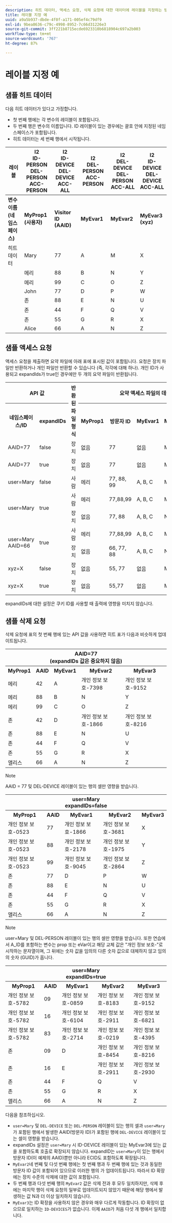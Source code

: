 ```yaml
---
description: 히트 데이터, 액세스 요청, 삭제 요청에 대한 데이터에 레이블을 지정하는 방법에 대한 예를 보여줍니다.
title: 레이블 지정 예
uuid: a9a5b937-dbde-4f0f-a171-005ef4c79df9
exl-id: 9bea8636-c79c-4998-8952-7c66d31226e3
source-git-commit: 3ff221b8715ecde6923310b6818904c697a2b003
workflow-type: tm+mt
source-wordcount: '767'
ht-degree: 87%

---
```


# 레이블 지정 예

## 샘플 히트 데이터

다음 히트 데이터가 있다고 가정합니다.

* 첫 번째 행에는 각 변수의 레이블이 포함됩니다.
* 두 번째 행은 변수의 이름입니다. ID 레이블이 있는 경우에는 괄호 안에 지정된 네임스페이스가 포함됩니다.
* 히트 데이터는 세 번째 행에서 시작됩니다.

| 레이블 | I2<br>ID-PERSON<br>DEL-PERSON<br>ACC-PERSON | I2<br>ID-DEVICE<br>DEL-DEVICE<br>ACC-ALL | I2<br>DEL-PERSON<br>ACC-PERSON | I2<br>DEL-DEVICE<br>DEL-PERSON<br>ACC-ALL | I2<br>ID-DEVICE<br>DEL-DEVICE<br>ACC-ALL |
|---|---|---|---|---|---|
| **변수 이름** <br> **(네임스페이스)** | **MyProp1** <br> **(사용자)** | **Visitor ID** <br> **(AAID)** | **MyEvar1** | **MyEvar2** | **MyEvar3** <br> **(xyz)** |
| 히트 데이터 | Mary | 77 | A | M | X |
|  | 메리 | 88 | B | N | Y |
|  | 메리 | 99 | C | O | Z |
|  | John | 77 | D | P | W |
|  | 존 | 88 | E | N | U |
|  | 존 | 44 | F | Q | V |
|  | 존 | 55 | G | R | X |
|  | Alice | 66 | A | N | Z |

## 샘플 액세스 요청

액세스 요청을 제출하면 요약 파일에 아래 표에 표시된 값이 포함됩니다. 요청은 장치 파일만 반환하거나 개인 파일만 반환할 수 있습니다 (즉, 각각에 대해 하나). 개인 ID가 사용되고 expandIds가 true인 경우에만 두 개의 요약 파일이 반환됩니다.

<table>
  <tr>
    <th colspan="2" style="text-align:center">API 값</th>
    <th rowspan="2">반환된<br>파일 형식</th>
    <th colspan="5" style="text-align:center">요약 액세스 파일의 데이터</th>
  </tr>
  <tr>
    <th>네임스페이스/ID</th>
    <th>expandIDs</th>
    <th>MyProp1</th>
    <th>방문자 ID</th>
    <th>MyEvar1</th>
    <th>MyEvar2</th>
    <th>MyEvar3</th>
  </tr>
  <tr>
    <td>AAID=77</td>
    <td>false</td>
    <td>장치</td>
    <td>없음</td>
    <td>77</td>
    <td>없음</td>
    <td>M, P</td>
    <td>X, W</td>
  </tr>
  <tr>
    <td>AAID=77</td>
    <td>true</td>
    <td>장치</td>
    <td>없음</td>
    <td>77</td>
    <td>없음</td>
    <td>M, P</td>
    <td>X, W</td>
  </tr>
  <tr>
    <td>user=Mary</td>
    <td>false</td>
    <td>사람</td>
    <td>메리</td>
    <td>77, 88, 99</td>
    <td>A, B, C</td>
    <td>M, N, O</td>
    <td>X, Y, Z</td>
  </tr>
  <tr>
    <td rowspan="2">user=Mary</td>
    <td rowspan="2">true</td>
    <td>사람</td>
    <td>메리</td>
    <td>77,88,99</td>
    <td>A, B, C</td>
    <td>M, N, O</td>
    <td>X, Y, Z</td>
  </tr>
  <tr>
    <td>장치</td>
    <td>없음</td>
    <td>77, 88</td>
    <td>A, B, C</td>
    <td>N, P</td>
    <td>U, W</td>
  </tr>
  <tr>
    <td rowspan="2">user=Mary<br>AAID=66</td>
    <td rowspan="2">true</td>
    <td>사람</td>
    <td>메리</td>
    <td>77,88,99</td>
    <td>A, B, C</td>
    <td>M, N, O</td>
    <td>X, Y, Z</td>
  </tr>
  <tr>
    <td>장치</td>
    <td>없음</td>
    <td>66, 77, 88</td>
    <td>A, B, C</td>
    <td>N, P</td>
    <td>U, W, Z</td>
  </tr>
  <tr>
    <td>xyz=X</td>
    <td>false</td>
    <td>장치</td>
    <td>없음</td>
    <td>55, 77</td>
    <td>없음</td>
    <td>M, R</td>
    <td>X</td>
  </tr>
  <tr>
    <td>xyz=X</td>
    <td>true</td>
    <td>장치</td>
    <td>없음</td>
    <td>55,77</td>
    <td>없음</td>
    <td>M, P, R</td>
    <td>W, X</td>
  </tr>
</table>

expandIDs에 대한 설정은 쿠키 ID를 사용할 때 출력에 영향을 미치지 않습니다.

## 샘플 삭제 요청

삭제 요청에 표의 첫 번째 행에 있는 API 값을 사용하면 히트 표가 다음과 비슷하게 업데이트됩니다.

<table>
  <tr>
    <th colspan="5" style="text-align:center">AAID=77 <br>(expandIDs 값은 중요하지 않음)</th>
  </tr>
  <tr>
    <th>MyProp1</th>
    <th>AAID</th>
    <th>MyEvar1</th>
    <th>MyEvar2</th>
    <th>MyEvar3</th>
  </tr>
  <tr>
    <td>메리</td>
    <td>42</td>
    <td>A</td>
    <td>개인 정보 보호-7398</td>
    <td>개인 정보 보호-9152</td>
  </tr>
  <tr>
    <td>메리</td>
    <td>88</td>
    <td>B</td>
    <td>N</td>
    <td>Y</td>
  </tr>
  <tr>
    <td>메리</td>
    <td>99</td>
    <td>C</td>
    <td>O</td>
    <td>Z</td>
  </tr>
  <tr>
    <td>존</td>
    <td>42</td>
    <td>D</td>
    <td>개인 정보 보호-1866</td>
    <td>개인 정보 보호-8216</td>
  </tr>
  <tr>
    <td>존</td>
    <td>88</td>
    <td>E</td>
    <td>N</td>
    <td>U</td>
  </tr>
  <tr>
    <td>존</td>
    <td>44</td>
    <td>F</td>
    <td>Q</td>
    <td>V</td>
  </tr>
  <tr>
    <td>존</td>
    <td>55</td>
    <td>G</td>
    <td>R</td>
    <td>X</td>
  </tr>
  <tr>
    <td>앨리스</td>
    <td>66</td>
    <td>A</td>
    <td>N</td>
    <td>Z</td>
  </tr>
</table>

>[!NOTE]
>
>AAID = 77 및 DEL-DEVICE 레이블이 있는 행의 셀만 영향을 받습니다.

<table>
  <tr>
    <th colspan="5" style="text-align:center">user=Mary<br>expandIDs=false</th>
  </tr>
  <tr>
    <th>MyProp1</th>
    <th>AAID</th>
    <th>MyEvar1</th>
    <th>MyEvar2</th>
    <th>MyEvar3</th>
  </tr>
  <tr>
    <td>개인 정보 보호-0523</td>
    <td>77</td>
    <td>개인 정보 보호-1866</td>
    <td>개인 정보 보호-3681</td>
    <td>X</td>
  </tr>
  <tr>
    <td>개인 정보 보호-0523</td>
    <td>88</td>
    <td>개인 정보 보호-2178</td>
    <td>개인 정보 보호-1975</td>
    <td>Y</td>
  </tr>
  <tr>
    <td>개인 정보 보호-0523</td>
    <td>99</td>
    <td>개인 정보 보호-9045</td>
    <td>개인 정보 보호-2864</td>
    <td>Z</td>
  </tr>
  <tr>
    <td>존</td>
    <td>77</td>
    <td>D</td>
    <td>P</td>
    <td>W</td>
  </tr>
  <tr>
    <td>존</td>
    <td>88</td>
    <td>E</td>
    <td>N</td>
    <td>U</td>
  </tr>
  <tr>
    <td>존</td>
    <td>44</td>
    <td>F</td>
    <td>Q</td>
    <td>V</td>
  </tr>
  <tr>
    <td>존</td>
    <td>55</td>
    <td>G</td>
    <td>R</td>
    <td>X</td>
  </tr>
  <tr>
    <td>앨리스</td>
    <td>66</td>
    <td>A</td>
    <td>N</td>
    <td>Z</td>
  </tr>
</table>

>[!NOTE]
>
>user=Mary 및 DEL-PERSON 레이블이 있는 행의 셀만 영향을 받습니다. 또한 연습에서 A_ID를 포함하는 변수는 prop 또는 eVar이고 해당 교체 값은 &quot;개인 정보 보호-&quot;로 시작하는 문자열이며, 그 뒤에는 숫자 값을 임의의 다른 숫자 값으로 대체하지 않고 임의의 숫자 (GUID)가 옵니다.

<table>
  <tr>
    <th colspan="5" style="text-align:center">user=Mary<br>expandIDs=true</th>
  </tr>
  <tr>
    <th>MyProp1</th>
    <th>AAID</th>
    <th>MyEvar1</th>
    <th>MyEvar2</th>
    <th>MyEvar3</th>
  </tr>
  <tr>
    <td>개인 정보 보호-5782</td>
    <td>09</td>
    <td>개인 정보 보호-0859</td>
    <td>개인 정보 보호-8183</td>
    <td>개인 정보 보호-9152</td>
  </tr>
  <tr>
    <td>개인 정보 보호-5782</td>
    <td>16</td>
    <td>개인 정보 보호-6104</td>
    <td>개인 정보 보호-2911</td>
    <td>개인 정보 보호-6821</td>
  </tr>
  <tr>
    <td>개인 정보 보호-5782</td>
    <td>83</td>
    <td>개인 정보 보호-2714</td>
    <td>개인 정보 보호-0219</td>
    <td>개인 정보 보호-4395</td>
  </tr>
  <tr>
    <td>존</td>
    <td>09</td>
    <td>D</td>
    <td>개인 정보 보호-8454</td>
    <td>개인 정보 보호-8216</td>
  </tr>
  <tr>
    <td>존</td>
    <td>16</td>
    <td>E</td>
    <td>개인 정보 보호-2911</td>
    <td>개인 정보 보호-2930</td>
  </tr>
  <tr>
    <td>존</td>
    <td>44</td>
    <td>F</td>
    <td>Q</td>
    <td>V</td>
  </tr>
  <tr>
    <td>존</td>
    <td>55</td>
    <td>G</td>
    <td>R</td>
    <td>X</td>
  </tr>
  <tr>
    <td>앨리스</td>
    <td>66</td>
    <td>A</td>
    <td>N</td>
    <td>Z</td>
  </tr>
</table>

다음을 참조하십시오.

* `user=Mary` 및 `DEL-DEVICE` 또는 `DEL-PERSON` 레이블이 있는 행의 셀과 `user=Mary`가 포함된 행에서 발생한 AAID(방문자 ID)가 포함된 행에 `DEL-DEVICE` 레이블이 있는 셀이 영향을 받습니다.
* expandIDs 설정은 `user=Mary` 시 ID-DEVICE 레이블이 있는 MyEvar3에 있는 값을 포함하도록 호출로 확장되지 않습니다. expandID는 `user=Mary`이 있는 행에서 방문자 ID(이 예제의 AAID)뿐만 아니라 ECID도 포함하도록 확장됩니다.
* `MyEvar2`네 번째 및 다섯 번째 행에는 첫 번째 행과 두 번째 행에 있는 것과 동일한 방문자 ID 값이 포함되어 있으므로 이러한 행의 가 업데이트됩니다. 따라서 ID 확장에는 장치 수준의 삭제에 대한 값이 포함됩니다.
* 두 번째 행과 다섯 번째 행의 `MyEvar2` 값은 삭제 전과 후 모두 일치하지만, 삭제 후에는 마지막 행이 삭제 요청의 일부로 업데이트되지 않았기 때문에 해당 행에서 발생하는 값 N과 더 이상 일치하지 않습니다.
* `MyEvar3`는 ID 확장을 사용하지 않은 경우와 매우 다르게 작동합니다. ID 확장이 없으므로 일치하는 `ID-DEVICES`가 없습니다. 이제 `AAID`가 처음 다섯 개 행에서 일치합니다.
